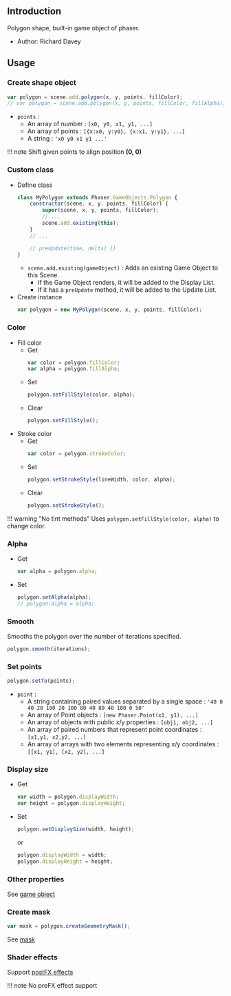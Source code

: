 ## Introduction

Polygon shape, built-in game object of phaser.

- Author: Richard Davey

## Usage

### Create shape object

```javascript
var polygon = scene.add.polygon(x, y, points, fillColor);
// var polygon = scene.add.polygon(x, y, points, fillColor, fillAlpha);
```

- `points` : 
    - An array of number : `[x0, y0, x1, y1, ...]`
    - An array of points : `[{x:x0, y:y0}, {x:x1, y:y1}, ...]`
    - A string : `'x0 y0 x1 y1 ...'`

!!! note
    Shift given points to align position **(0, 0)**

### Custom class

- Define class
    ```javascript
    class MyPolygon extends Phaser.GameObjects.Polygon {
        constructor(scene, x, y, points, fillColor) {
            super(scene, x, y, points, fillColor);
            // ...
            scene.add.existing(this);
        }
        // ...

        // preUpdate(time, delta) {}
    }
    ```
    - `scene.add.existing(gameObject)` : Adds an existing Game Object to this Scene.
        - If the Game Object renders, it will be added to the Display List.
        - If it has a `preUpdate` method, it will be added to the Update List.
- Create instance
    ```javascript
    var polygon = new MyPolygon(scene, x, y, points, fillColor);
    ```

### Color

- Fill color
    - Get
        ```javascript
        var color = polygon.fillColor;
        var alpha = polygon.fillAlpha;
        ```
    - Set
        ```javascript
        polygon.setFillStyle(color, alpha);
        ```
    - Clear
        ```javascript
        polygon.setFillStyle();
        ```
- Stroke color
    - Get
        ```javascript
        var color = polygon.strokeColor;
        ```
    - Set
        ```javascript
        polygon.setStrokeStyle(lineWidth, color, alpha);
        ```
    - Clear
        ```javascript
        polygon.setStrokeStyle();
        ```

!!! warning "No tint methods"
    Uses `polygon.setFillStyle(color, alpha)` to change color.

### Alpha

- Get
    ```javascript
    var alpha = polygon.alpha;
    ```
- Set
    ```javascript
    polygon.setAlpha(alpha);
    // polygon.alpha = alpha;
    ```

### Smooth

Smooths the polygon over the number of iterations specified.

```javascript
polygon.smooth(iterations);
```

### Set points

```javascript
polygon.setTo(points);
```

- `point` :
    - A string containing paired values separated by a single space : `'40 0 40 20 100 20 100 80 40 80 40 100 0 50'`
    - An array of Point objects : `[new Phaser.Point(x1, y1), ...]`
    - An array of objects with public x/y properties : `[obj1, obj2, ...]`
    - An array of paired numbers that represent point coordinates : `[x1,y1, x2,y2, ...]`
    - An array of arrays with two elements representing x/y coordinates : `[[x1, y1], [x2, y2], ...]`

### Display size

- Get
    ```javascript
    var width = polygon.displayWidth;
    var height = polygon.displayHeight;
    ```
- Set
    ```javascript
    polygon.setDisplaySize(width, height);
    ```
    or
    ```javascript
    polygon.displayWidth = width;
    polygon.displayHeight = height;
    ```

### Other properties

See [game object](gameobject.md)

### Create mask

```javascript
var mask = polygon.createGeometryMask();
```

See [mask](mask.md)

### Shader effects

Support [postFX effects](shader-builtin.md)

!!! note
    No preFX effect support
